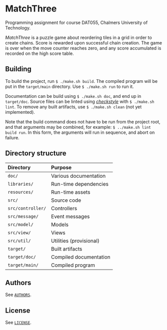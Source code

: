 # MatchThree #

Programming assignment for course DAT055, Chalmers University of Technology.

*MatchThree* is a puzzle game about reordering tiles in a grid in order to
create chains. Score is rewarded upon successful chain creation. The game is
over when the move counter reaches zero, and any score accumulated is recorded
on the high score table.

## Building ##

To build the project, run `$ ./make.sh build`. The compiled program will be put
in the `target/main` directory. Use `$ ./make.sh run` to run it.

Documentation can be build using `$ ./make.sh doc`, and end up in `target/doc`.
Source files can be linted using
*[checkstyle](http://checkstyle.sourceforge.net/)* with `$ ./make.sh lint`. To
remove any built artifacts, use `$ ./make.sh clean` (not yet implemented).

Note that the build command does not have to be run from the project root, and
that arguments may be combined, for example: `$ ../make.sh lint build run`. In
this form, the arguments will run in sequence, and abort on failure.

## Directory structure ##

| Directory         | Purpose                 |
| :---------------- | :---------------------- |
| `doc/`            | Various documentation   |
| `libraries/`      | Run-time dependencies   |
| `resources/`      | Run-time assets         |
| `src/`            | Source code             |
| `src/controller/` | Controllers             |
| `src/message/`    | Event messages          |
| `src/model/`      | Models                  |
| `src/view/`       | Views                   |
| `src/util/`       | Utilities (provisional) |
| `target/`         | Built artifacts         |
| `target/doc/`     | Compiled documentation  |
| `target/main/`    | Compiled program        |

## Authors ##

See [`AUTHORS`](AUTHORS).

## License ##

See [`LICENSE`](LICENSE).
